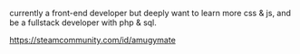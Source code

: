 currently a front-end developer but deeply want to learn more css & js, and be a fullstack developer with php & sql.

https://steamcommunity.com/id/amugymate
